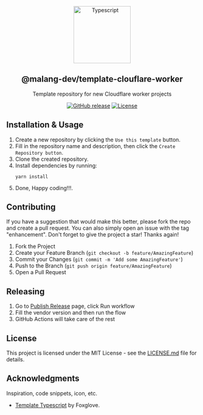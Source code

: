 <a name="readme-top"></a>

<div align="center">
  <a href="https://github.com/malang-dev/template-clouflare-worker">
    <img src="https://icon.icepanel.io/Technology/svg/Cloudflare-Workers.svg" alt="Typescript" width="150px">
  </a>
  <h2 align="center">@malang-dev/template-clouflare-worker</h2>
  <div align="center">
    <p align="center">Template repository for new Cloudflare worker projects</p>
    <div>
        <a href="https://github.com/malang-dev/template-clouflare-worker/releases/"><img src="https://img.shields.io/github/release/malang-dev/template-clouflare-worker?include_prereleases=&sort=semver&color=blue" alt="GitHub release"></a>
        <a href="https://github.com/malang-dev/template-clouflare-worker#license"><img src="https://img.shields.io/badge/License-MIT-blue" alt="License"></a>
    </div>
  </div>
</div>

## Installation & Usage

1. Create a new repository by clicking the `Use this template` button.
2. Fill in the repository name and description, then click the `Create Repository button`.
3. Clone the created repository.
4. Install dependencies by running:
   ```
   yarn install
   ```
5. Done, Happy coding!!!.

## Contributing

If you have a suggestion that would make this better, please fork the repo and create a pull request. You can also simply open an issue with the tag "enhancement". Don't forget to give the project a star! Thanks again!

1. Fork the Project
2. Create your Feature Branch (`git checkout -b feature/AmazingFeature`)
3. Commit your Changes (`git commit -m 'Add some AmazingFeature'`)
4. Push to the Branch (`git push origin feature/AmazingFeature`)
5. Open a Pull Request

## Releasing

1. Go to [Publish Release](https://github.com/malang-dev/template-clouflare-worker/actions/workflows/publish-release.yaml) page, click Run workflow
2. Fill the vendor version and then run the flow
3. GitHub Actions will take care of the rest

## License

This project is licensed under the MIT License - see the [LICENSE.md](https://github.com/malang-dev/template-clouflare-worker/blob/master/LICENSE.md) file for details.

## Acknowledgments

Inspiration, code snippets, icon, etc.

- [Template Typescript](https://github.com/foxglove/template-clouflare-worker) by Foxglove.

